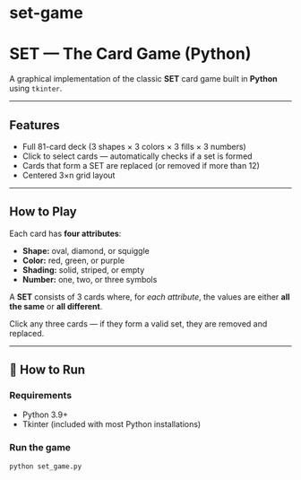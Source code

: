 # set-game
# SET — The Card Game (Python)

A graphical implementation of the classic **SET** card game built in **Python** using `tkinter`.

---

## Features

- Full 81-card deck (3 shapes × 3 colors × 3 fills × 3 numbers)
- Click to select cards — automatically checks if a set is formed
- Cards that form a SET are replaced (or removed if more than 12)
- Centered 3×n grid layout

---

## How to Play

Each card has **four attributes**:
- **Shape:** oval, diamond, or squiggle
- **Color:** red, green, or purple
- **Shading:** solid, striped, or empty
- **Number:** one, two, or three symbols

A **SET** consists of 3 cards where, for *each attribute*,
the values are either **all the same** or **all different**.

Click any three cards — if they form a valid set, they are removed and replaced.

---

## 🚀 How to Run

### Requirements
- Python 3.9+
- Tkinter (included with most Python installations)

### Run the game
```bash
python set_game.py
